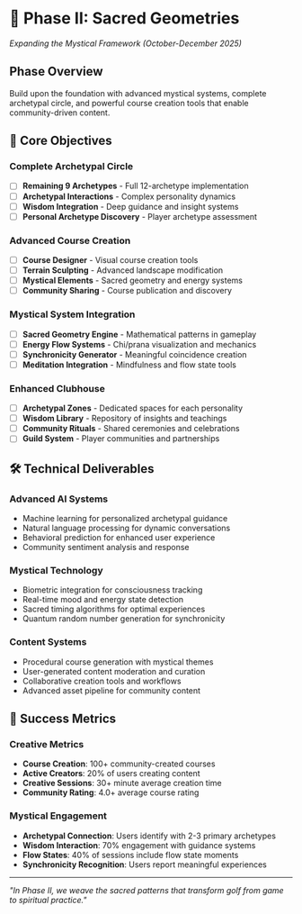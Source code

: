 # 🔮 Phase II: Sacred Geometries  
*Expanding the Mystical Framework (October-December 2025)*

## Phase Overview
Build upon the foundation with advanced mystical systems, complete archetypal circle, and powerful course creation tools that enable community-driven content.

## 🎯 Core Objectives

### Complete Archetypal Circle
- [ ] **Remaining 9 Archetypes** - Full 12-archetype implementation
- [ ] **Archetypal Interactions** - Complex personality dynamics
- [ ] **Wisdom Integration** - Deep guidance and insight systems
- [ ] **Personal Archetype Discovery** - Player archetype assessment

### Advanced Course Creation
- [ ] **Course Designer** - Visual course creation tools
- [ ] **Terrain Sculpting** - Advanced landscape modification
- [ ] **Mystical Elements** - Sacred geometry and energy systems
- [ ] **Community Sharing** - Course publication and discovery

### Mystical System Integration
- [ ] **Sacred Geometry Engine** - Mathematical patterns in gameplay
- [ ] **Energy Flow Systems** - Chi/prana visualization and mechanics
- [ ] **Synchronicity Generator** - Meaningful coincidence creation
- [ ] **Meditation Integration** - Mindfulness and flow state tools

### Enhanced Clubhouse
- [ ] **Archetypal Zones** - Dedicated spaces for each personality
- [ ] **Wisdom Library** - Repository of insights and teachings
- [ ] **Community Rituals** - Shared ceremonies and celebrations
- [ ] **Guild System** - Player communities and partnerships

## 🛠️ Technical Deliverables

### Advanced AI Systems
- Machine learning for personalized archetypal guidance
- Natural language processing for dynamic conversations
- Behavioral prediction for enhanced user experience
- Community sentiment analysis and response

### Mystical Technology
- Biometric integration for consciousness tracking
- Real-time mood and energy state detection
- Sacred timing algorithms for optimal experiences
- Quantum random number generation for synchronicity

### Content Systems
- Procedural course generation with mystical themes
- User-generated content moderation and curation
- Collaborative creation tools and workflows
- Advanced asset pipeline for community content

## 🌟 Success Metrics

### Creative Metrics
- **Course Creation**: 100+ community-created courses
- **Active Creators**: 20% of users creating content
- **Creative Sessions**: 30+ minute average creation time
- **Community Rating**: 4.0+ average course rating

### Mystical Engagement
- **Archetypal Connection**: Users identify with 2-3 primary archetypes
- **Wisdom Interaction**: 70% engagement with guidance systems
- **Flow States**: 40% of sessions include flow state moments
- **Synchronicity Recognition**: Users report meaningful experiences

---

*"In Phase II, we weave the sacred patterns that transform golf from game to spiritual practice."*